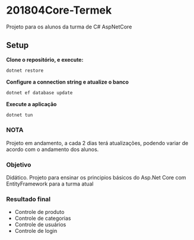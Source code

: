 # 201804Core-Termek
Projeto para os alunos da turma de C# AspNetCore

## Setup
**Clone o repositório, e execute:**
```bash
dotnet restore
```

**Configure a connection string e atualize o banco**
```bash
dotnet ef database update
```

**Execute a aplicação**
```bash
dotnet tun
```

### NOTA

Projeto em andamento, a cada 2 dias terá atualizações, podendo variar de acordo com o andamento dos alunos.

### Objetivo

Didático.
Projeto para ensinar os principios básicos do Asp.Net Core com EntityFramework para a turma atual

### Resultado final

 - Controle de produto
 - Controle de categorias
 - Controle de usuários
 - Controle de login

